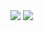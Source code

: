 
  <img src="https://github-readme-stats.vercel.app/api?username=Jytesh&include_all_commits=true&show_icons=true&hide_border=true&hide_title=true&count_private=true&theme=radical" />
  <img src="https://github-readme-stats.vercel.app/api/top-langs/?username=Jytesh&theme=radical&exclude_repo=PUBobot-ki&hide_border=true" />
